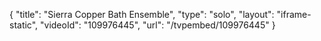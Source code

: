 {
    "title": "Sierra Copper Bath Ensemble",
    "type": "solo",
    "layout": "iframe-static",
    "videoId": "109976445",
    "url": "\/tvpembed\/109976445"
}